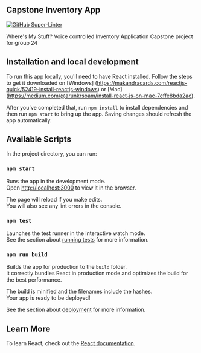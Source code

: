 ## Capstone Inventory App

[![GitHub Super-Linter](https://github.com/<OWNER>/<REPOSITORY>/workflows/Lint%20Code%20Base/badge.svg)](https://github.com/marketplace/actions/super-linter)

Where's My Stuff? Voice controlled Inventory Application
Capstone project for group 24


## Installation and local development

To run this app locally, you'll need to have React installed.  Follow the steps to get it downloaded on [Windows] (https://makandracards.com/reactjs-quick/52419-install-reactjs-windows) or [Mac] (https://medium.com/@arunkrsoam/install-react-js-on-mac-7cffe8bda2ac).  

After you've completed that, run `npm install` to install dependencies and then run `npm start` to bring up the app.  Saving changes should refresh the app automatically.

## Available Scripts

In the project directory, you can run:

### `npm start`

Runs the app in the development mode.<br />
Open [http://localhost:3000](http://localhost:3000) to view it in the browser.

The page will reload if you make edits.<br />
You will also see any lint errors in the console.

### `npm test`

Launches the test runner in the interactive watch mode.<br />
See the section about [running tests](https://facebook.github.io/create-react-app/docs/running-tests) for more information.

### `npm run build`

Builds the app for production to the `build` folder.<br />
It correctly bundles React in production mode and optimizes the build for the best performance.

The build is minified and the filenames include the hashes.<br />
Your app is ready to be deployed!

See the section about [deployment](https://facebook.github.io/create-react-app/docs/deployment) for more information.


## Learn More

To learn React, check out the [React documentation](https://reactjs.org/).

